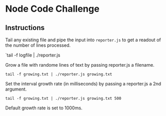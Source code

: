 # Node Code Challenge

## Instructions
Tail any existing file and pipe the input into `reporter.js` to get a
readout of the number of lines processed.

`tail -f logfile | ./reporter.js

Grow a file with randome lines of text by passing reporter.js a filename.

`tail -f growing.txt | ./reporter.js growing.txt`

Set the interval growth rate (in milliseconds) by passing a reporter.js a 2nd argument.

`tail -f growing.txt | ./reporter.js growing.txt 500`

Default growth rate is set to 1000ms.
